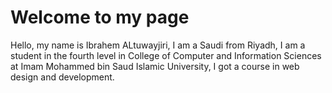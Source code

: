 # Welcome to my page


Hello, my name is Ibrahem ALtuwayjiri, I am a Saudi from Riyadh, I am a student in the fourth level
in College of Computer and Information Sciences at Imam Mohammed bin Saud Islamic
University, I got a course in web design and development.

